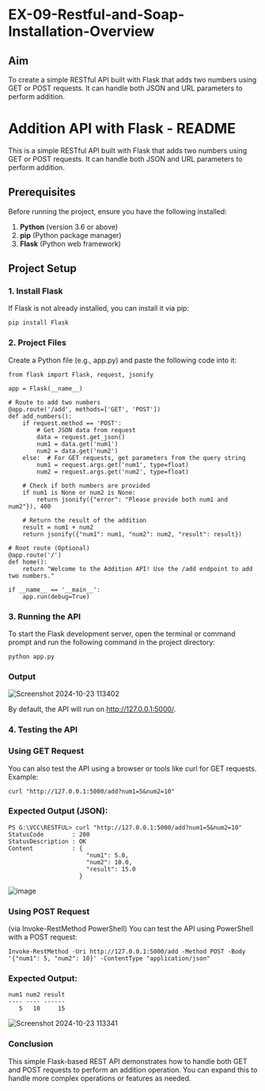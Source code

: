 # EX-09-Restful-and-Soap-Installation-Overview

## Aim 

To create a simple RESTful API built with Flask that adds two numbers using GET or POST requests. It can handle both JSON and URL parameters to perform addition.

# Addition API with Flask - README

This is a simple RESTful API built with Flask that adds two numbers using GET or POST requests. It can handle both JSON and URL parameters to perform addition.

## Prerequisites

Before running the project, ensure you have the following installed:

1. **Python** (version 3.6 or above)
2. **pip** (Python package manager)
3. **Flask** (Python web framework)

## Project Setup

### 1. Install Flask

If Flask is not already installed, you can install it via pip:

```
pip install Flask
```

### 2. Project Files

Create a Python file (e.g., app.py) and paste the following code into it:

```
from flask import Flask, request, jsonify

app = Flask(__name__)

# Route to add two numbers
@app.route('/add', methods=['GET', 'POST'])
def add_numbers():
    if request.method == 'POST':
        # Get JSON data from request
        data = request.get_json()
        num1 = data.get('num1')
        num2 = data.get('num2')
    else:  # For GET requests, get parameters from the query string
        num1 = request.args.get('num1', type=float)
        num2 = request.args.get('num2', type=float)

    # Check if both numbers are provided
    if num1 is None or num2 is None:
        return jsonify({"error": "Please provide both num1 and num2"}), 400
    
    # Return the result of the addition
    result = num1 + num2
    return jsonify({"num1": num1, "num2": num2, "result": result})

# Root route (Optional)
@app.route('/')
def home():
    return "Welcome to the Addition API! Use the /add endpoint to add two numbers."

if __name__ == '__main__':
    app.run(debug=True)
```

### 3. Running the API

To start the Flask development server, open the terminal or command prompt and run the following command in the project directory:

```
python app.py
```

### Output

![Screenshot 2024-10-23 113402](https://github.com/user-attachments/assets/0fb6811c-9821-4231-8699-a71ee0c7afba)

By default, the API will run on http://127.0.0.1:5000/.


### 4. Testing the API

### Using GET Request

You can also test the API using a browser or tools like curl for GET requests. Example:

```
curl "http://127.0.0.1:5000/add?num1=5&num2=10"
```

### Expected Output (JSON):

```
PS G:\VCC\RESTFUL> curl "http://127.0.0.1:5000/add?num1=5&num2=10"
StatusCode        : 200                                                                                                                               
StatusDescription : OK                                                                                                                                
Content           : {
                      "num1": 5.0,
                      "num2": 10.0,
                      "result": 15.0
                    }
```

![image](https://github.com/user-attachments/assets/72c679c8-806b-4ceb-8cb5-394075ca9970)


### Using POST Request
(via Invoke-RestMethod PowerShell)
You can test the API using PowerShell with a POST request:

```
Invoke-RestMethod -Uri http://127.0.0.1:5000/add -Method POST -Body '{"num1": 5, "num2": 10}' -ContentType "application/json"
```

### Expected Output:

```
num1 num2 result
---- ---- ------
   5   10     15
```

![Screenshot 2024-10-23 113341](https://github.com/user-attachments/assets/8b122695-1884-4dcf-b090-a7e6b2f8f247)



### Conclusion

This simple Flask-based REST API demonstrates how to handle both GET and POST requests to perform an addition operation. You can expand this to handle more complex operations or features as needed.
